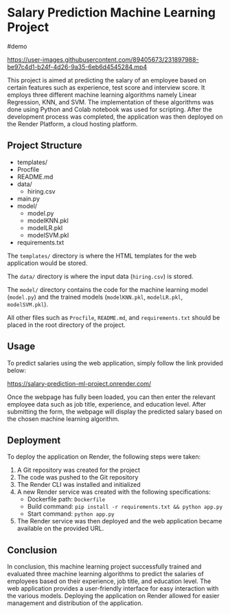 # Salary Prediction Machine Learning Project
#demo


https://user-images.githubusercontent.com/89405673/231897988-be97c4d1-b24f-4d26-9a35-6eb6d4545284.mp4



This project is aimed at predicting the salary of an employee based on certain features such as experience, test score and interview score. It employs three different machine learning algorithms namely Linear Regression, KNN, and SVM. The implementation of these algorithms was done using Python and Colab notebook was used for scripting. After the development process was completed, the application was then deployed on the Render Platform, a cloud hosting platform. 

## Project Structure
- templates/
- Procfile
- README.md
- data/
    * hiring.csv
- main.py
- model/
    * model.py
    * modelKNN.pkl
    * modelLR.pkl
    * modelSVM.pkl
- requirements.txt

The `templates/` directory is where the HTML templates for the web application would be stored.

The `data/` directory is where the input data (`hiring.csv`) is stored.

The `model/` directory contains the code for the machine learning model (`model.py`) and the trained models (`modelKNN.pkl`, `modelLR.pkl`, `modelSVM.pkl`).

All other files such as `Procfile`, `README.md`, and `requirements.txt` should be placed in the root directory of the project.

## Usage

To predict salaries using the web application, simply follow the link provided below:

https://salary-prediction-ml-project.onrender.com/

Once the webpage has fully been loaded, you can then enter the relevant employee data such as job title, experience, and education level. After submitting the form, the webpage will display the predicted salary based on the chosen machine learning algorithm.

## Deployment

To deploy the application on Render, the following steps were taken:

1. A Git repository was created for the project
2. The code was pushed to the Git repository
3. The Render CLI was installed and initialized
4. A new Render service was created with the following specifications:
    - Dockerfile path: `Dockerfile`
    - Build command: `pip install -r requirements.txt && python app.py`
    - Start command: `python app.py`
5. The Render service was then deployed and the web application became available on the provided URL.

## Conclusion

In conclusion, this machine learning project successfully trained and evaluated three machine learning algorithms to predict the salaries of employees based on their experience, job title, and education level. The web application provides a user-friendly interface for easy interaction with the various models. Deploying the application on Render allowed for easier management and distribution of the application.
